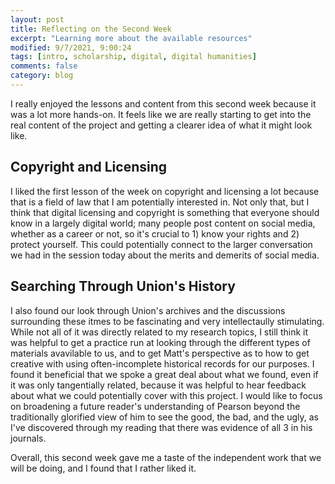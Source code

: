 ```yaml
---
layout: post
title: Reflecting on the Second Week
excerpt: "Learning more about the available resources"
modified: 9/7/2021, 9:00:24
tags: [intro, scholarship, digital, digital humanities]
comments: false
category: blog
---
```


I really enjoyed the lessons and content from this second week because it was a lot more hands-on. It feels like we are really starting to get into the real content of the project and getting a clearer idea of what it might look like. 

## Copyright and Licensing 
I liked the first lesson of the week on copyright and licensing a lot because that is a field of law that I am potentially interested in. Not only that, but I think that digital licensing and copyright is something that everyone should know in a largely digital world; many people post content on social media, whether as a career or not, so it's crucial to 1) know your rights and 2) protect yourself. This could potentially connect to the larger conversation we had in the session today about the merits and demerits of social media. 

## Searching Through Union's History  
I also found our look through Union's archives and the discussions surrounding these itmes to be fascinating and very intellectaully stimulating. While not all of it was directly related to my research topics, I still think it was helpful to get a practice run at looking through the different types of materials avavilable to us, and to get Matt's perspective as to how to get creative with using often-incomplete historical records for our purposes. I found it beneficial that we spoke a great deal about what we found, even if it was only tangentially related, because it was helpful to hear feedback about what we could potentially cover with this project. I would like to focus on broadening a future reader's understanding of Pearson beyond the traditionally glorified view of him to see the good, the bad, and the ugly, as I've discovered through my reading that there was evidence of all 3 in his journals. 

Overall, this second week gave me a taste of the independent work that we will be doing, and I found that I rather liked it. 
